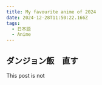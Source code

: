 ```yaml
---
title: My favourite anime of 2024 
date: 2024-12-28T11:50:22.166Z
tags:
  - 日本語
  - Anime
---
```


## ダンジョン飯　直す
This post is not